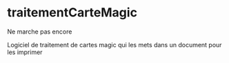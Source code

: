 # traitementCarteMagic

Ne marche pas encore

Logiciel de traitement de cartes magic qui les mets dans un document pour les imprimer
